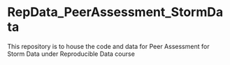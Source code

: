 RepData_PeerAssessment_StormData
================================

This repository is to house the code and data for Peer Assessment for Storm Data under Reproducible Data course
